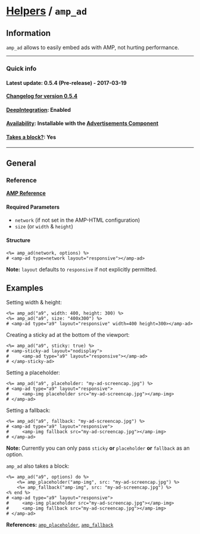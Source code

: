 
# [Helpers](https://github.com/slooob/amp-html/tree/master/lib/amp-html/helpers/docs#amp-html-helpers) / `amp_ad`


## Information

`amp_ad` allows to easily embed ads with AMP, not hurting performance.

---

### Quick info

#### Latest update: 0.5.4 (Pre-release) - 2017-03-19

[**Changelog for version 0.5.4**](https://github.com/slooob/amp-html/blob/master/CHANGELOG.md#054-pre-release---2017-03-19)

#### [DeepIntegration](https://github.com/slooob/amp-html/tree/master/lib/amp-html/helpers/docs#deepintegration-helpers): Enabled

#### [Availability](https://github.com/slooob/amp-html/tree/master/lib/amp-html/helpers/docs#availability-of-helpers): Installable with the [Advertisements Component](https://github.com/slooob/amp-html/tree/master/lib/amp-html/components/docs/ad.md)

#### [Takes a block?](https://github.com/slooob/amp-html/tree/master/lib/amp-html/helpers/docs#takes-a-block): Yes

---

## General

### Reference

[**AMP Reference**](https://www.ampproject.org/docs/reference/components/ads/amp-ad)

#### Required Parameters

* `network` (if not set in the AMP-HTML configuration)
* `size` (or `width` & `height`)

#### Structure

    <%= amp_ad(network, options) %>
    # <amp-ad type=network layout="responsive"></amp-ad>

**Note:** `layout` defaults to `responsive` if not explicitly permitted.


## Examples

Setting width & height:

    <%= amp_ad("a9", width: 400, height: 300) %>
    <%= amp_ad("a9", size: "400x300") %>
    # <amp-ad type="a9" layout="responsive" width=400 height=300></amp-ad>

Creating a sticky ad at the bottom of the viewport:

    <%= amp_ad("a9", sticky: true) %>
    # <amp-sticky-ad layout="nodisplay">
    #     <amp-ad type="a9" layout="responsive"></amp-ad>
    # </amp-sticky-ad>

Setting a placeholder:

    <%= amp_ad("a9", placeholder: "my-ad-screencap.jpg") %>
    # <amp-ad type="a9" layout="responsive">
    #     <amp-img placeholder src="my-ad-screencap.jpg"></amp-img>
    # </amp-ad>

Setting a fallback:

    <%= amp_ad("a9", fallback: "my-ad-screencap.jpg") %>
    # <amp-ad type="a9" layout="responsive">
    #     <amp-img fallback src="my-ad-screencap.jpg"></amp-img>
    # </amp-ad>

**Note:** Currently you can only pass `sticky` **or** `placeholder` **or** `fallback` as an option.

`amp_ad` also takes a block:

    <%= amp_ad("a9", options) do %>
        <%= amp_placeholder("amp-img", src: "my-ad-screencap.jpg") %>
        <%= amp_fallback("amp-img", src: "my-ad-screencap.jpg") %>
    <% end %>
    # <amp-ad type="a9" layout="responsive">
    #     <amp-img placeholder src="my-ad-screencap.jpg"></amp-img>
    #     <amp-img fallback src="my-ad-screencap.jpg"></amp-img>
    # </amp-ad>

**References:** [`amp_placeholder`](https://github.com/slooob/amp-html/blob/master/lib/amp-html/helpers/docs/amp_placeholder.md), [`amp_fallback`](https://github.com/slooob/amp-html/blob/master/lib/amp-html/helpers/docs/amp_fallback.md)
